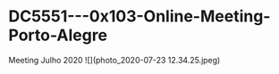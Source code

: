 # DC5551---0x103-Online-Meeting-Porto-Alegre
Meeting Julho 2020
![](photo_2020-07-23 12.34.25.jpeg)
